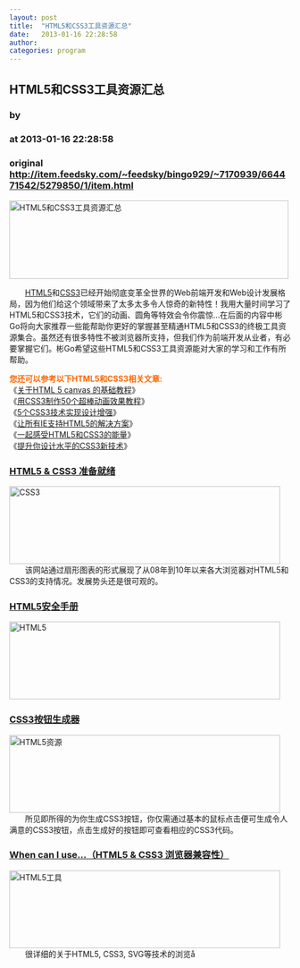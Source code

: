 ```yaml
---
layout: post
title:  "HTML5和CSS3工具资源汇总"
date:   2013-01-16 22:28:58
author: 
categories: program
---
```


## HTML5和CSS3工具资源汇总
### by 
### at 2013-01-16 22:28:58
### original <http://item.feedsky.com/~feedsky/bingo929/~7170939/664471542/5279850/1/item.html>

<p><a href="http://blog.bingo929.com/html5-and-css3-tools-list.html"><img src="http://blog.bingo929.com/wp-content/uploads/2010/06/html5-css3-tools/html5-css3-title.jpg" width="500" height="140" alt="HTML5和CSS3工具资源汇总"></a></p>
<p>　　<a href="http://blog.bingo929.com/category/technology/html5">HTML5</a>和<a href="http://blog.bingo929.com/tag/css3">CSS3</a>已经开始彻底变革全世界的Web前端开发和Web设计发展格局，因为他们给这个领域带来了太多太多令人惊奇的新特性！我用大量时间学习了HTML5和CSS3技术，它们的动画、圆角等特效会令你震惊…在后面的内容中彬Go将向大家推荐一些能帮助你更好的掌握甚至精通HTML5和CSS3的终极工具资源集合。虽然还有很多特性不被浏览器所支持，但我们作为前端开发从业者，有必要掌握它们。彬Go希望这些HTML5和CSS3工具资源能对大家的学习和工作有所帮助。<br>
<span></span></p>
<p><strong><span style="color:#ff6600">您还可以参考以下HTML5和CSS3相关文章:</span></strong><br>
《<a href="http://blog.bingo929.com/html-5-canvas-the-basics-html5.html">关于HTML 5 canvas 的基础教程</a>》<br>
《<a href="http://blog.bingo929.com/50-awesome-css3-animations.html">用CSS3制作50个超棒动画效果教程</a>》<br>
《<a href="http://blog.bingo929.com/5-css3-design-enhancements-div-css.html">5个CSS3技术实现设计增强</a>》<br>
《<a href="http://blog.bingo929.com/html5-ie-enabling-script.html">让所有IE支持HTML5的解决方案</a>》<br>
《<a href="http://blog.bingo929.com/power-of-html5-css3-div-css.html">一起感受HTML5和CSS3的能量</a>》<br>
《<a href="http://blog.bingo929.com/div-css-web-design-to-next-level-with-css3.html">提升你设计水平的CSS3新技术</a>》</p>
<h3><a href="http://html5readiness.com/">HTML5 &amp; CSS3 准备就绪</a></h3>
<p><img src="http://blog.bingo929.com/wp-content/uploads/2010/06/html5-css3-tools/html5-css3-01.jpg" width="485" height="139" alt="CSS3"><br>
　　该网站通过扇形图表的形式展现了从08年到10年以来各大浏览器对HTML5和CSS3的支持情况。发展势头还是很可观的。</p>
<h3><a href="http://heideri.ch/jso/">HTML5安全手册</a></h3>
<p><img src="http://blog.bingo929.com/wp-content/uploads/2010/06/html5-css3-tools/html5-css3-02.jpg" width="485" height="139" alt="HTML5"></p>
<h3><a href="http://css-tricks.com/examples/ButtonMaker/">CSS3按钮生成器</a></h3>
<p><img src="http://blog.bingo929.com/wp-content/uploads/2010/06/html5-css3-tools/html5-css3-03.jpg" width="485" height="139" alt="HTML5资源"><br>
　　所见即所得的为你生成CSS3按钮，你仅需通过基本的鼠标点击便可生成令人满意的CSS3按钮，点击生成好的按钮即可查看相应的CSS3代码。</p>
<h3><a href="http://caniuse.com/">When can I use…（HTML5 &amp; CSS3 浏览器兼容性）</a></h3>
<p><img src="http://blog.bingo929.com/wp-content/uploads/2010/06/html5-css3-tools/html5-css3-04.jpg" width="485" height="139" alt="HTML5工具"><br>
　　很详细的关于HTML5, CSS3, SVG等技术的浏览å</p>